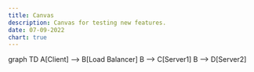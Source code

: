 ```yaml
---
title: Canvas
description: Canvas for testing new features.
date: 07-09-2022
chart: true
---
```


<div class="mermaid">
	graph TD 
	A[Client] --> B[Load Balancer] 
	B --> C[Server1] 
	B --> D[Server2]
</div>
